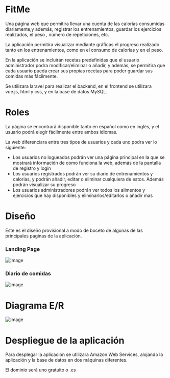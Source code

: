 # FitMe

Una página web que permitira llevar una cuenta de las calorias consumidas diariamente,y además, registrar los entrenamientos, guardar los ejercicios realizados, el peso , número de repeticiones, etc.

La aplicación permitira visualizar mediante gráficas el progreso realizado tanto en los entrenamientos, como en el consumo de calorias y en el peso.

En la aplicación se incluirán recetas predefinidas que el usuario administrador podra modificar/eliminar o añadir, y además, se permitira que cada usuario pueda crear sus propias recetas para poder guardar sus comidas más fácilmente.

Se utilizara laravel para realizar el backend, en el frontend se utilizara vue.js, html y css, y en la base de datos MySQL.

<h1>Roles</h1>

La página se encontrará disponible tanto en español como en inglés, y el usuario podrá elegir fácilmente entre ambos idiomas.

La web diferenciara entre tres tipos de usuarios y cada uno podra ver lo siguiente:
<ul>

<li>Los usuarios no logueados podrán ver una página principal en la que se mostrará información de como funciona la web, además de la pantalla de registro y login</li>
	
<li>Los usuarios registrados podrán ver su diario de entrenamientos y calorias, y podrán añadir, editar o eliminar cualquiera de estos. Además podrán visualizar su      progreso</li>

<li>Los usuarios administradores podrán ver todos los alimentos y ejercicios que hay disponibles y eliminarlos/editarlos o añadir mas</li></ul>

<h1>Diseño</h1>

Este es el diseño provisional a modo de boceto de algunas de las principales páginas de la aplicación.

<h3>Landing Page</h3>

![image](https://user-images.githubusercontent.com/71279176/160838067-9e4c07e7-1713-4399-8267-93164ef99d5a.png)

<h3>Diario de comidas</h3>

![image](https://user-images.githubusercontent.com/71279176/160838191-bd4807dd-9d18-4476-b8bb-04591df21d75.png)

<h1>Diagrama E/R</h1>

![image](https://user-images.githubusercontent.com/71279176/160837432-c471aa9a-5365-4a7c-82bc-facee322265d.png)

<h1>Despliegue de la aplicación</h1>

Para desplegar la aplicación se utilizara Amazon Web Services, alojando la aplicación y la base de datos en dos máquinas diferentes. 

El dominio será uno gratuito o .es
